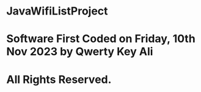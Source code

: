 # JavaWifiListProject
# Software First Coded on Friday, 10th Nov 2023 by Qwerty Key Ali
# All Rights Reserved.
